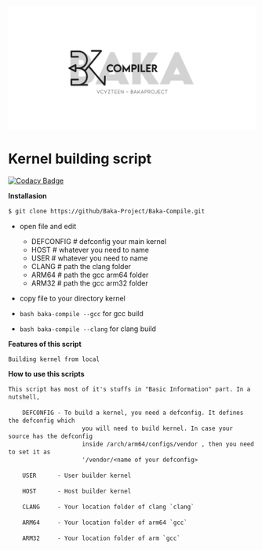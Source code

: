 <p align="center">
<img src="img/baka-compiler.png" />

# Kernel building script

[![Codacy Badge](https://api.codacy.com/project/badge/Grade/470edf0d2b874a7ca06a31cf5b21a41e)](https://app.codacy.com/gh/Baka-Project/Baka-Compile?utm_source=github.com&utm_medium=referral&utm_content=Baka-Project/Baka-Compile&utm_campaign=Badge_Grade_Settings)


**Installasion**
```sh
$ git clone https://github/Baka-Project/Baka-Compile.git
```

* open file and edit
    * DEFCONFIG # defconfig your main kernel
    * HOST      # whatever you need to name
    * USER      # whatever you need to name
    * CLANG     # path the clang folder
    * ARM64     # path the gcc arm64 folder
    * ARM32     # path the gcc arm32 folder

* copy file to your directory kernel
* `bash baka-compile --gcc` for gcc build
* `bash baka-compile --clang` for clang build

**Features of this script**
```
Building kernel from local
```

**How to use this scripts**
```
This script has most of it's stuffs in "Basic Information" part. In a nutshell,

	DEFCONFIG - To build a kernel, you need a defconfig. It defines the defconfig which
                     you will need to build kernel. In case your source has the defconfig 
                     inside /arch/arm64/configs/vendor , then you need to set it as
                     '/vendor/<name of your defconfig>

	USER      - User builder kernel

	HOST      - Host builder kernel

	CLANG     - Your location folder of clang `clang`

	ARM64     - Your location folder of arm64 `gcc`

	ARM32     - Your location folder of arm `gcc`
```
